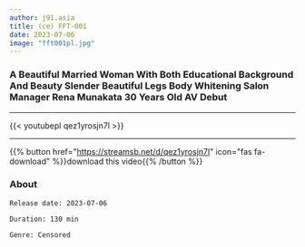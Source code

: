 ```yaml
---
author: j91.asia
title: (ce) FFT-001
date: 2023-07-06
image: "fft001pl.jpg"
---
```


### A Beautiful Married Woman With Both Educational Background And Beauty Slender Beautiful Legs Body Whitening Salon Manager Rena Munakata 30 Years Old AV Debut
___

{{< youtubepl qez1yrosjn7l >}}
___

{{% button href="https://streamsb.net/d/qez1yrosjn7l" icon="fas fa-download" %}}download this video{{% /button %}}
### About

`Release date: 2023-07-06`

`Duration: 130 min`

`Genre:	Censored`